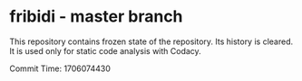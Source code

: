 # fribidi - master branch

This repository contains frozen state of the repository.
Its history is cleared. It is used only for static code
analysis with Codacy.

Commit Time: 1706074430